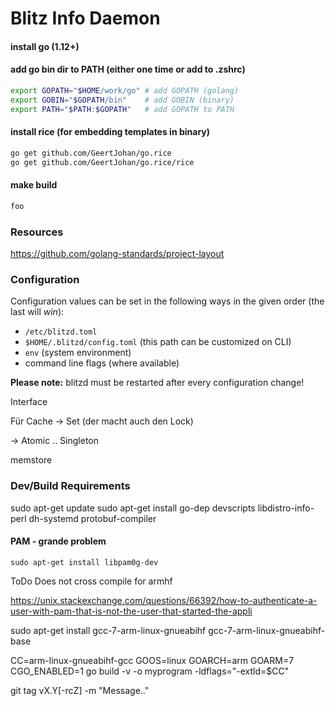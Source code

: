 # Blitz Info Daemon


#### install go (1.12+)

#### add go bin dir to PATH (either one time or add to .zshrc)

```bash
export GOPATH="$HOME/work/go" # add GOPATH (golang)
export GOBIN="$GOPATH/bin"    # add GOBIN (binary)
export PATH="$PATH:$GOPATH"   # add GOPATH to PATH
```


#### install rice (for embedding templates in binary)

```bash
go get github.com/GeertJohan/go.rice
go get github.com/GeertJohan/go.rice/rice
```


#### make build

```bash
foo
```


### Resources

https://github.com/golang-standards/project-layout


### Configuration

Configuration values can be set in the following ways in the given order (the last will *win*):

* `/etc/blitzd.toml`
* `$HOME/.blitzd/config.toml` (this path can be customized on CLI)
* `env` (system environment)
* command line flags (where available)

**Please note:** blitzd must be restarted after every configuration change!


Interface

Für Cache -> Set (der macht auch den Lock)

-> Atomic .. Singleton

memstore


### Dev/Build Requirements

sudo apt-get update
sudo apt-get install go-dep devscripts libdistro-info-perl dh-systemd protobuf-compiler



#### PAM - grande problem

`sudo apt-get install libpam0g-dev`

ToDo Does not cross compile for armhf

https://unix.stackexchange.com/questions/66392/how-to-authenticate-a-user-with-pam-that-is-not-the-user-that-started-the-appli

sudo apt-get install gcc-7-arm-linux-gnueabihf gcc-7-arm-linux-gnueabihf-base

CC=arm-linux-gnueabihf-gcc GOOS=linux GOARCH=arm GOARM=7 CGO_ENABLED=1 go build -v -o myprogram -ldflags="-extld=$CC"



git tag vX.Y[-rcZ] -m "Message.."